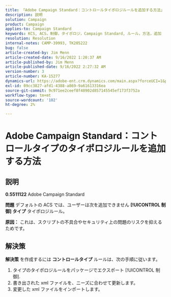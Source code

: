 ```yaml
---
title: 「Adobe Campaign Standard：コントロールタイポロジルールを追加する方法」
description: 説明
solution: Campaign
product: Campaign
applies-to: Campaign Standard
keywords: KCS, ACS，制御，タイポロジ，Campaign Standard, ルール，方法，追加
resolution: Resolution
internal-notes: CAMP-39993, TK205222
bug: false
article-created-by: Jim Menn
article-created-date: 9/16/2022 1:20:37 AM
article-published-by: Jim Menn
article-published-date: 9/16/2022 2:27:32 AM
version-number: 3
article-number: KA-15277
dynamics-url: https://adobe-ent.crm.dynamics.com/main.aspx?forceUCI=1&pagetype=entityrecord&etn=knowledgearticle&id=7b5e60c4-5d35-ed11-9db1-0022480866ad
exl-id: 09cc3827-afd1-4388-a869-9a61613316ea
source-git-commit: 9c971ee2ceef8f48902d857145545ef173f3752a
workflow-type: tm+mt
source-wordcount: '102'
ht-degree: 2%

---
```


# Adobe Campaign Standard：コントロールタイプのタイポロジルールを追加する方法

## 説明


<b>0.5511122</b>
Adobe Campaign Standard

<b>問題</b>
デフォルトの ACS では、ユーザーは次を追加できません <b>[!UICONTROL 制御] タイプ</b> タイポロジルール。

<b>原因：</b>
これは、スクリプトの不具合やセキュリティ上の問題のリスクを抑えるためです。


## 解決策


<b>解決策</b>
を作成するには <b>コントロールタイプ</b> ルールは、次の手順に従います。

1. タイプのタイポロジルールをパッケージでエクスポート [!UICONTROL 制御].
2. 書き出された xml ファイルを、ニーズに合わせて更新します。
3. 変更した xml ファイルをインポートします。
